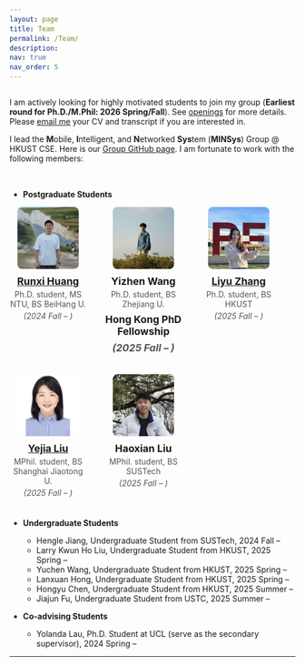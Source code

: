 ```yaml
---
layout: page
title: Team
permalink: /Team/
description: 
nav: true
nav_order: 5
---
```


<div class="leader">
  <div class="leader-text">
  
I am actively looking for highly motivated students to join my group (<strong>Earliest round for Ph.D./M.Phil: 2026 Spring/Fall</strong>). See <a href="https://xmouyang.github.io/opening/">openings</a> for more details. Please <a href="mailto:xmouyang@cse.ust.hk">email me</a> your CV and transcript if you are interested in.

I lead the <strong>M</strong>obile, <strong>I</strong>ntelligent, and <strong>N</strong>etworked <strong>Sys</strong>tem (<strong>MINSys</strong>) Group @ HKUST CSE. Here is our <a href="https://github.com/HKUST-MINSys-Lab">Group GitHub page</a>. I am fortunate to work with the following members:

  </div>
</div>

- <strong>Postgraduate Students</strong>

<div class="students-grid">
  <div class="student-card">
    <img src="../assets/img/Runxi_photo.jpg" alt="Runxi Huang" />
    <h4><a href="https://hrx20000209.github.io/">Runxi Huang</a></h4>
    <p>Ph.D. student, MS NTU, BS BeiHang U.</p>
    <p><em>(2024 Fall – )</em></p>
  </div>
  <div class="student-card">
    <img src="../assets/img/Yizhen_photo.jpg" alt="Yizhen Wang" />
    <h4>Yizhen Wang</h4>
    <p>Ph.D. student, BS Zhejiang U. </p>
    <p><h4>Hong Kong PhD Fellowship<h4></p>
    <p><em>(2025 Fall – )</em></p>
  </div>
  <div class="student-card">
    <img src="../assets/img/Liyu_photo.jpg" alt="Liyu Zhang" />
    <h4><a href="https://doriszhang.cafe">Liyu Zhang</a></h4>
    <p>Ph.D. student, BS HKUST</p>
    <p><em>(2025 Fall – )</em></p>
  </div>
  <div class="student-card">
    <img src="../assets/img/Yejia_photo.jpg" alt="Yejia Liu" />
    <h4><a href="https://yejialiu.github.io//YejiaLiupages.github.io/">Yejia Liu</a></h4>
    <p>MPhil. student, BS Shanghai Jiaotong U.</p>
    <p><em>(2025 Fall – )</em></p>
  </div>
  <div class="student-card">
    <img src="../assets/img/Haoxian_photo.jpg" alt="Haoxian Liu" />
    <h4>Haoxian Liu</h4>
    <p>MPhil. student, BS SUSTech</p>
    <p><em>(2025 Fall – )</em></p>
  </div>
</div>

- <strong>Undergraduate Students</strong>
    - Hengle Jiang, Undergraduate Student from SUSTech, 2024 Fall –  
    - Larry Kwun Ho Liu, Undergraduate Student from HKUST, 2025 Spring –  
    - Yuchen Wang, Undergraduate Student from HKUST, 2025 Spring –  
    - Lanxuan Hong, Undergraduate Student from HKUST, 2025 Spring –  
    - Hongyu Chen, Undergraduate Student from HKUST, 2025 Summer –  
    - Jiajun Fu, Undergraduate Student from USTC, 2025 Summer –  

- <strong>Co-advising Students</strong>
    - Yolanda Lau, Ph.D. Student at UCL (serve as the secondary supervisor), 2024 Spring –  

---

<style>
.leader {
  display: flex;
  align-items: flex-start;
  gap: 2rem;
  margin-bottom: 2rem;
}
.leader-photo {
  flex: 1 1 calc(33.333% - 2rem);
  max-width: calc(33.333% - 2rem);
  text-align: center;
}
.leader-photo img {
  width: 130%;
  aspect-ratio: 1 / 1;
  object-fit: cover;
  border-radius: 0.5rem;
}
.leader-photo h4 {
  margin: 0.5rem 0 0;
  font-size: 1rem;
}
.students-grid {
  display: flex;
  flex-wrap: wrap;
  gap: 2rem;
  margin-bottom: 2rem;
}
.students-grid .student-card {
  flex: 1 1 calc(33.333% - 2rem);
  max-width: calc(33.333% - 2rem);
  text-align: center;
}
.students-grid .student-card img {
  width: 80%;
  aspect-ratio: 1 / 1;
  object-fit: cover;
  border-radius: 0.5rem;
}
.students-grid .student-card h4 {
  margin: 0.5rem 0 0.25rem;
  font-size: 1.1rem;
}
.students-grid .student-card p {
  margin: 0.25rem 0;
  font-style: normal;
  color: #555;
}
.students-grid .student-card p em {
  font-style: italic;
}
</style>
